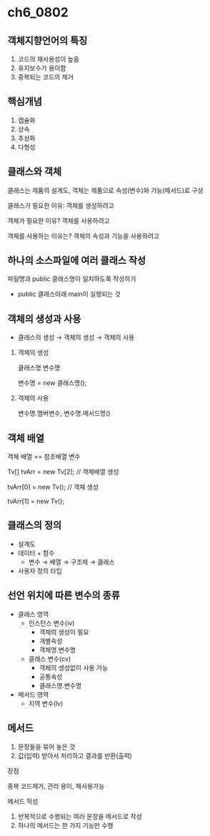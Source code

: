 # ch6_0802

## 객체지향언어의 특징

1. 코드의 재사용성이 높음
2. 유지보수가 용이함
3. 중복되는 코드의 제거

## 핵심개념

1. 캡슐화
2. 상속
3. 추상화
4. 다형성

## 클래스와 객체

클래스는 제품의 설계도, 객체는 제품으로 속성(변수)와 기능(메서드)로 구성

클래스가 필요한 이유: 객체를 생성하려고

객체가 필요한 이유? 객체를 사용하려고

객체를 사용하는 이유는? 객체의 속성과 기능을 사용하려고

## 하나의 소스파일에 여러 클래스 작성

파일명과 public 클래스명이 일치하도록 작성하기

- public 클래스아래 main이 실행되는 것

## 객체의 생성과 사용

- 클래스의 생성 → 객체의 생성 → 객체의 사용
1. 객체의 생성
    
    클래스명 변수명
    
    변수명 = new 클래스명();
    
2. 객체의 사용
    
    변수명.멤버변수, 변수명.메서드명()
    

## 객체 배열

객체 배열 == 참조배열 변수

Tv[] tvArr = new Tv[2]; // 객체배열 생성

tvArr[0] = new Tv(); // 객체 생성

tvArr[1] = new Tv();

## 클래스의 정의

- 설계도
- 데이터 + 함수
    - 변수 → 배열 → 구조체 → 클래스
- 사용자 정의 타입

## 선언 위치에 따른 변수의 종류

- 클래스 영역
    - 인스턴스 변수(iv)
        - 객체의 생성이 필요
        - 개별속성
        - 객체명.변수명
    - 클래스 변수(cv)
        - 객체의 생성없이 사용 가능
        - 공통속성
        - 클래스명.변수명
- 메서드 영역
    - 지역 변수(lv)

## 메서드

1. 문장들을 묶어 놓은 것
2. 값(입력) 받아서 처리하고 결과를 반환(출력)

장점

중복 코드제거, 관리 용이, 재사용가능

메서드 작성

1. 반복적으로 수행되는 여러 문장을 메서드로 작성
2. 하나의 메서드는 한 가지 기능만 수행